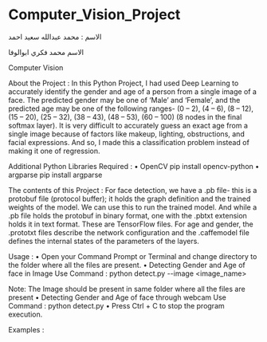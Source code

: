 # Computer_Vision_Project


الاسم : محمد عبدالله سعيد احمد


الاسم محمد فكري ابوالوفا



Computer Vision


About the Project :
In this Python Project, I had used Deep Learning to accurately identify the gender and age of a person from a single image of a face. The predicted gender may be one of ‘Male’ and ‘Female’, and the predicted age may be one of the following ranges- (0 – 2), (4 – 6), (8 – 12), (15 – 20), (25 – 32), (38 – 43), (48 – 53), (60 – 100) (8 nodes in the final softmax layer). It is very difficult to accurately guess an exact age from a single image because of factors like makeup, lighting, obstructions, and facial expressions. And so, I made this a classification problem instead of making it one of regression.

Additional Python Libraries Required :
•	OpenCV
  			 pip install opencv-python
•	argparse
 			  pip install argparse

The contents of this Project :
For face detection, we have a .pb file- this is a protobuf file (protocol buffer); it holds the graph definition and the trained weights of the model. We can use this to run the trained model. And while a .pb file holds the protobuf in binary format, one with the .pbtxt extension holds it in text format. These are TensorFlow files. For age and gender, the .prototxt files describe the network configuration and the .caffemodel file defines the internal states of the parameters of the layers.

Usage :
•	Open your Command Prompt or Terminal and change directory to the folder where all the files are present.
•	Detecting Gender and Age of face in Image Use Command :
  python detect.py --image <image_name>

Note: The Image should be present in same folder where all the files are present
•	Detecting Gender and Age of face through webcam Use Command :
  python detect.py
•	Press Ctrl + C to stop the program execution.




Examples :
 
 
 
